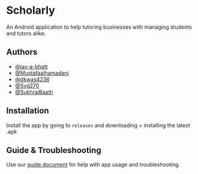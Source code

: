 
# Scholarly

An Android application to help tutoring businesses with managing students and tutors alike.
## Authors

- [@jay-a-bhatt](https://github.com/jay-a-bhatt)
- [@Mustafaalhamadani](https://www.github.com/Mustafaalhamadani)
- [@dkwas4236](https://www.github.com/dkwas4236)
- [@Syd270](https://www.github.com/Syd270)
- [@SukhrajBaath](https://github.com/SukhrajBaath)
## Installation

Install the app by going to `releases` and downloading + installing the latest .apk
## Guide & Troubleshooting

Use our [guide document](https://docs.google.com/document/d/14DSd7Rt-h-IawY1hHl4notBA6_iOA8AIQvMWT1ASR8c/edit?usp=sharing) for help with app usage and troubleshooting.